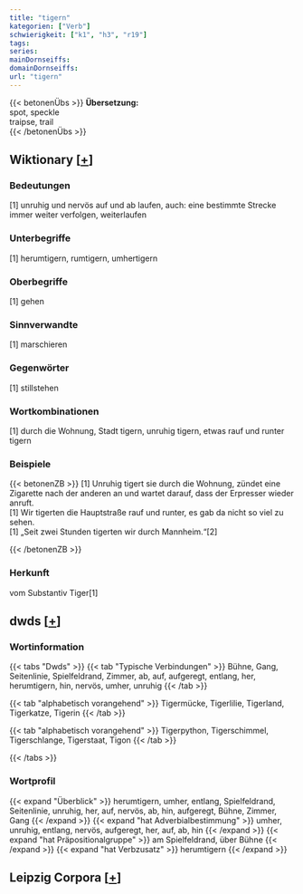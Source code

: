 ```yaml
---
title: "tigern"
kategorien: ["Verb"]
schwierigkeit: ["k1", "h3", "r19"]
tags:
series:
mainDornseiffs:
domainDornseiffs:
url: "tigern"
---
```


{{< betonenÜbs >}}
**Übersetzung:**  
spot, speckle  
traipse, trail  
{{< /betonenÜbs >}}

## Wiktionary [[+](https://de.wiktionary.org/wiki/tigern)]

### Bedeutungen
[1] unruhig und nervös auf und ab laufen, auch: eine bestimmte Strecke immer weiter verfolgen, weiterlaufen  

### Unterbegriffe
[1] herumtigern, rumtigern, umhertigern  

### Oberbegriffe
[1] gehen  

### Sinnverwandte
[1] marschieren  

### Gegenwörter
[1] stillstehen  

### Wortkombinationen
[1] durch die Wohnung, Stadt tigern, unruhig tigern, etwas rauf und runter tigern  

### Beispiele
{{< betonenZB >}}
[1] Unruhig tigert sie durch die Wohnung, zündet eine Zigarette nach der anderen an und wartet darauf, dass der Erpresser wieder anruft.  
[1] Wir tigerten die Hauptstraße rauf und runter, es gab da nicht so viel zu sehen.  
[1] „Seit zwei Stunden tigerten wir durch Mannheim.“[2]  

{{< /betonenZB >}}
### Herkunft
vom Substantiv Tiger[1]  



## dwds [[+](https://www.dwds.de/wb/tigern)]

### Wortinformation
{{< tabs "Dwds" >}}
{{< tab "Typische Verbindungen" >}}
Bühne, Gang, Seitenlinie, Spielfeldrand, Zimmer, ab, auf, aufgeregt, entlang, her, herumtigern, hin, nervös, umher, unruhig
{{< /tab >}}

{{< tab "alphabetisch vorangehend" >}}
Tigermücke, Tigerlilie, Tigerland, Tigerkatze, Tigerin
{{< /tab >}}

{{< tab "alphabetisch vorangehend" >}}
Tigerpython, Tigerschimmel, Tigerschlange, Tigerstaat, Tigon
{{< /tab >}}

{{< /tabs >}}

### Wortprofil
{{< expand "Überblick" >}} herumtigern, umher, entlang, Spielfeldrand, Seitenlinie, unruhig, her, auf, nervös, ab, hin, aufgeregt, Bühne, Zimmer, Gang {{< /expand >}}
{{< expand "hat Adverbialbestimmung" >}} umher, unruhig, entlang, nervös, aufgeregt, her, auf, ab, hin {{< /expand >}}
{{< expand "hat Präpositionalgruppe" >}} am Spielfeldrand, über Bühne {{< /expand >}}
{{< expand "hat Verbzusatz" >}} herumtigern {{< /expand >}}

## Leipzig Corpora [[+](https://corpora.uni-leipzig.de/en/res?word=tigern&corpusId=deu_newscrawl-public_2018)]

